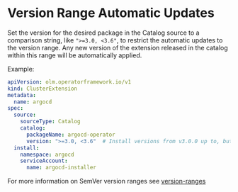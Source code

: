 # Version Range Automatic Updates

Set the version for the desired package in the Catalog source to a comparison string, like  `">=3.0, <3.6"`, to restrict the automatic updates to the version range. Any new version of the extension released in the catalog within this range will be automatically applied.

Example:

```yaml
apiVersion: olm.operatorframework.io/v1
kind: ClusterExtension
metadata:
  name: argocd
spec:
  source:
    sourceType: Catalog
    catalog:
      packageName: argocd-operator
      version: ">=3.0, <3.6"  # Install versions from v3.0.0 up to, but not including, v3.6.0
  install:
    namespace: argocd
    serviceAccount:
      name: argocd-installer
```

For more information on SemVer version ranges see [version-ranges](../concepts/version-ranges.md)
